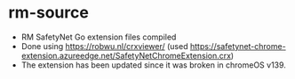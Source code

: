# rm-source
- RM SafetyNet Go extension files compiled
- Done using https://robwu.nl/crxviewer/ (used https://safetynet-chrome-extension.azureedge.net/SafetyNetChromeExtension.crx)
- The extension has been updated since it was broken in chromeOS v139.
